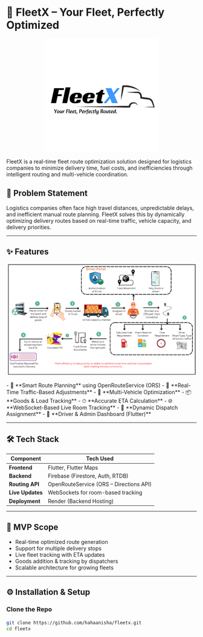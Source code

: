 # 🚛 FleetX – Your Fleet, Perfectly Optimized

<p align="center">
  <img src="assets/FleetX.png" alt="Logo" style="width:300px;" />
</p>

FleetX is a real-time fleet route optimization solution designed for logistics companies to minimize delivery time, fuel costs, and inefficiencies through intelligent routing and multi-vehicle coordination.

## 🧠 Problem Statement

Logistics companies often face high travel distances, unpredictable delays, and inefficient manual route planning. FleetX solves this by dynamically optimizing delivery routes based on real-time traffic, vehicle capacity, and delivery priorities.

---

## ✨ Features
<p align="center">
  <img src="assets/architecture.png" alt="Architecture Diagram" style="width:700px;" />
</p>
- 📍 **Smart Route Planning** using OpenRouteService (ORS)
- 🚦 **Real-Time Traffic-Based Adjustments**
- 🚚 **Multi-Vehicle Optimization**
- 📦 **Goods & Load Tracking**
- ⏱ **Accurate ETA Calculation**
- 🌐 **WebSocket-Based Live Room Tracking**
- 🔄 **Dynamic Dispatch Assignment**
- 📲 **Driver & Admin Dashboard (Flutter)**

---

## 🛠 Tech Stack

| Component     | Tech Used                    |
|--------------|-------------------------------|
| **Frontend** | Flutter, Flutter Maps          |
| **Backend**  | Firebase (Firestore, Auth, RTDB) |
| **Routing API** | OpenRouteService (ORS – Directions API) |
| **Live Updates** | WebSockets for room-based tracking |
| **Deployment** | Render (Backend Hosting) |

---

## 🧪 MVP Scope

- Real-time optimized route generation
- Support for multiple delivery stops
- Live fleet tracking with ETA updates
- Goods addition & tracking by dispatchers
- Scalable architecture for growing fleets

---

## ⚙️ Installation & Setup

### Clone the Repo

```bash
git clone https://github.com/hahaanisha/fleetx.git
cd fleetx
